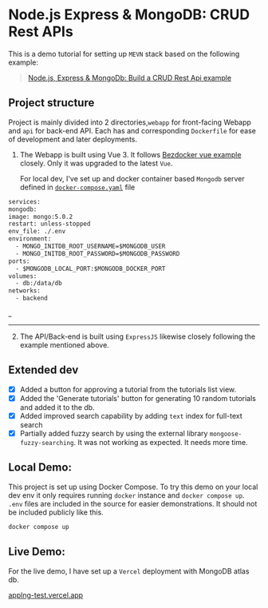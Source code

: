 # Node.js Express & MongoDB: CRUD Rest APIs

This is a demo tutorial for setting up `MEVN` stack based on the following example:

> [Node.js, Express & MongoDb: Build a CRUD Rest Api example](https://www.bezkoder.com/node-express-mongodb-crud-rest-api/)

## Project structure

Project is mainly divided into 2 directories,`webapp` for front-facing Webapp and `api` for back-end API. Each has and corresponding `Dockerfile` for ease of development and later deployments.

1. The Webapp is built using Vue 3. It follows [Bezdocker vue example](https://github.com/bezkoder/vue-js-crud-example) closely. Only it was upgraded to the latest `Vue`.

   For local dev, I've set up and docker container based `Mongodb` server defined in [`docker-compose.yaml`](./docker-compose.yml) file

```Dockerfile
services:
mongodb:
image: mongo:5.0.2
restart: unless-stopped
env_file: ./.env
environment:
  - MONGO_INITDB_ROOT_USERNAME=$MONGODB_USER
  - MONGO_INITDB_ROOT_PASSWORD=$MONGODB_PASSWORD
ports:
  - $MONGODB_LOCAL_PORT:$MONGODB_DOCKER_PORT
volumes:
  - db:/data/db
networks:
  - backend
```

\_

---

2. The API/Back-end is built using `ExpressJS` likewise closely following the example mentioned above.

## Extended dev

- [x] Added a button for approving a tutorial from the tutorials list view.
- [x] Added the 'Generate tutorials' button for generating 10 random tutorials and added it to the db.
- [x] Added improved search capability by adding `text` index for full-text search
- [x] Partially added fuzzy search by using the external library `mongoose-fuzzy-searching`. It was not working as expected. It needs more time.

## Local Demo:

This project is set up using Docker Compose.
To try this demo on your local dev env it only requires running `docker` instance and `docker compose up`. `.env` files are included in the source for easier demonstrations. It should not be included publicly like this.

```sh
docker compose up
```

## Live Demo:

For the live demo, I have set up a `Vercel` deployment with MongoDB atlas db.

[applng-test.vercel.app](https://applng-test.vercel.app/)
